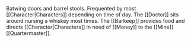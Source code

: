 Batwing doors and barrel stools. Frequented by most [[Character|Characters]] depending on time of day. The [[Doctor]] sits around nursing a whiskey most times. The [[Barkeep]] provides food and directs [[Character|Characters]] in need of [[Money]] to the [[Mine]] [[Quartermaster]].